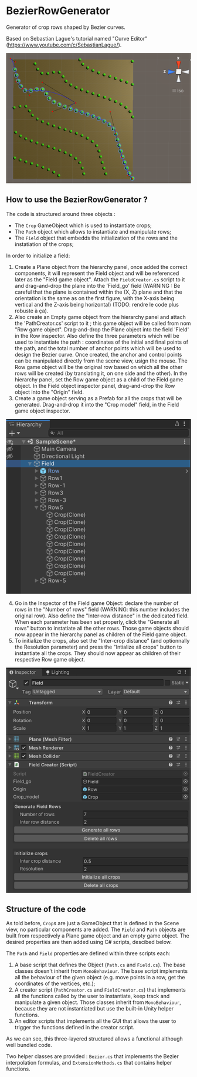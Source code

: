 # BezierRowGenerator

Generator of crop rows shaped by Bezier curves. 

Based on Sebastian Lague's tutorial named "Curve Editor" (https://www.youtube.com/c/SebastianLague/).

![Capture Field Generator](/imgs/scene_view.PNG)

## How to use the BezierRowGenerator ?
The code is structured around three objects :
* The ```Crop``` GameObject which is used to instantiate crops;
* The ```Path``` object which allows to instantiate and manipulate rows;
* The ```Field``` object that embedds the initialization of the rows and the instatiation of the crops;

In order to initialize a field:
1. Create a Plane object from the hierarchy panel, once added the correct components, it will represent the Field object and will be referenced later as the "Field game object". Attach the ```FieldCreator.cs``` script to it and drag-and-drop the plane into the 'Field_go' field (WARNING : Be careful that the plane is contained within the (X, Z) plane and that the orientation is the same as on the first figure, with the X-axis being vertical and the Z-axis being horizontal) (TODO: rendre le code plus robuste à ça).
2. Also create an Empty game object from the hierarchy panel and attach the 'PathCreator.cs' script to it ; this game object will be called from nom "Row game object". Drag-and-drop the Plane object into the field 'Field' in the Row inspector. Also define the three parameters which will be used to instantiate the path : coordinates of the initial and final points of the path, and the total number of anchor points which will be used to design the Bezier curve. Once created, the anchor and control points can be manipulated directly from the scene view, usign the mouse. The Row game object will be the original row based on which all the other rows will be created (by translating it, on one side and the other). In the hierarchy panel, set the Row game object as a child of the Field game object. In the Field object inspector panel, drag-and-drop the Row object into the "Origin" field.
3. Create a game object serving as a Prefab for all the crops that will be generated. Drag-and-drop it into the "Crop model" field, in the Field game object inspector.

![hierarchy](imgs/hierarchy.PNG)

4. Go in the Inspector of the Field game Object: declare the number of rows in the "Number of rows" field (WARNING: this number includes the original row). Also define the "Inter-row distance" in the dedicated field. When each parameter has been set properly, click the "Generate all rows" button to instatiate all the other rows. Those game objects should now appear in the hierarchy panel as children of the Field game object.
5. To initialize the crops, also set the "Inter-crop distance" (and optionnally the Resolution parameter) and press the "Intialize all crops" button to instantiate all the crops. They should now appear as children of their respective Row game object.

![inspector](imgs/inspector.PNG)

## Structure of the code
As told before, ```Crop```s are just a GameObject that is defined in the Scene view, no particular components are added. The ```Field``` and ```Path``` objects are built from respectively a Plane game object and an empty game object. The desired properties are then added using C# scripts, descibed below.

The ```Path``` and ```Field``` properties are defined within three scripts each:
1. A base script that defines the Object (```Path.cs``` and ```Field.cs```). The base classes doesn't inherit from ```MonoBehaviour```. The base script implements all the behaviour of the given object (e.g. move points in a row, get the coordinates of the vertices, etc.);
2. A creator script (```PathCreator.cs``` and ```FieldCreator.cs```) that implements all the functions called by the user to instantiate, keep track and manipulate a given object. Those classes inherit from ```MonoBehaviour```, because they are not instantiated but use the built-in Unity helper functions.
3. An editor scripts that implements all the GUI that allows the user to trigger the functions defined in the creator script.

As we can see, this three-layered structured allows a functional although well bundled code.

Two helper classes are provided : ```Bezier.cs``` that implements the Bezier interpolation formulas, and ```ExtensionMethods.cs``` that contains helper functions.
